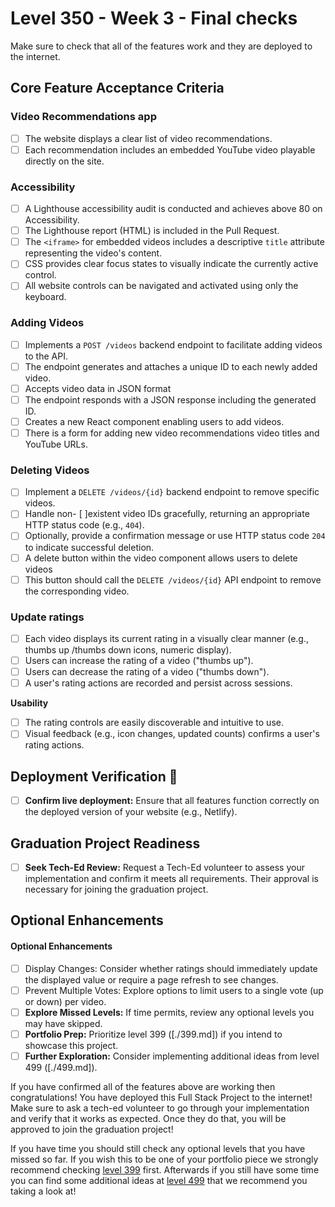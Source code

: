 # Level 350 - Week 3 - Final checks

Make sure to check that all of the features work and they are deployed to the internet.

## Core Feature Acceptance Criteria

### Video Recommendations app

- [ ] The website displays a clear list of video recommendations.
- [ ] Each recommendation includes an embedded YouTube video playable directly on the site.

### Accessibility

- [ ] A Lighthouse accessibility audit is conducted and achieves above 80 on Accessibility.
- [ ] The Lighthouse report (HTML) is included in the Pull Request.
- [ ] The `<iframe>` for embedded videos includes a descriptive `title` attribute representing the video's content.
- [ ] CSS provides clear focus states to visually indicate the currently active control.
- [ ] All website controls can be navigated and activated using only the keyboard.

### Adding Videos

- [ ] Implements a `POST /videos` backend endpoint to facilitate adding videos to the API.
- [ ] The endpoint generates and attaches a unique ID to each newly added video.
- [ ] Accepts video data in JSON format
- [ ] The endpoint responds with a JSON response including the generated ID.
- [ ] Creates a new React component enabling users to add videos.
- [ ] There is a form for adding new video recommendations video titles and YouTube URLs.

### Deleting Videos

- [ ] Implement a `DELETE /videos/{id}` backend endpoint to remove specific videos.
- [ ] Handle non- [ ]existent video IDs gracefully, returning an appropriate HTTP status code (e.g., `404`).
- [ ] Optionally, provide a confirmation message or use HTTP status code `204` to indicate successful deletion.
- [ ] A delete button within the video component allows users to delete videos
- [ ] This button should call the `DELETE /videos/{id}` API endpoint to remove the corresponding video.

### Update ratings

- [ ] Each video displays its current rating in a visually clear manner (e.g., thumbs up /thumbs down icons, numeric display).
- [ ] Users can increase the rating of a video ("thumbs up").
- [ ] Users can decrease the rating of a video ("thumbs down").
- [ ] A user's rating actions are recorded and persist across sessions.

**Usability**

- [ ] The rating controls are easily discoverable and intuitive to use.
- [ ] Visual feedback (e.g., icon changes, updated counts) confirms a user's rating actions.

## Deployment Verification 🚀

- [ ] **Confirm live deployment:** Ensure that all features function correctly on the deployed version of your website (e.g., Netlify).

## Graduation Project Readiness

- [ ] **Seek Tech-Ed Review:** Request a Tech-Ed volunteer to assess your implementation and confirm it meets all requirements. Their approval is necessary for joining the graduation project.

## Optional Enhancements

#### Optional Enhancements

- [ ] Display Changes: Consider whether ratings should immediately update the displayed value or require a page refresh to see changes.
- [ ] Prevent Multiple Votes: Explore options to limit users to a single vote (up or down) per video.
- [ ] **Explore Missed Levels:** If time permits, review any optional levels you may have skipped.
- [ ] **Portfolio Prep:** Prioritize level 399 ([./399.md]) if you intend to showcase this project.
- [ ] **Further Exploration:** Consider implementing additional ideas from level 499 ([./499.md]).

If you have confirmed all of the features above are working then congratulations! You have deployed this Full Stack Project to the internet! Make sure to ask a tech-ed volunteer to go through your implementation and verify that it works as expected. Once they do that, you will be approved to join the graduation project!

If you have time you should still check any optional levels that you have missed so far. If you wish this to be one of your portfolio piece we strongly recommend checking [level 399](./399.md) first. Afterwards if you still have some time you can find some additional ideas at [level 499](./499.md) that we recommend you taking a look at!
